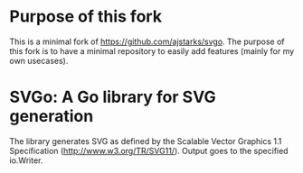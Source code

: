 # Purpose of this fork

This is a minimal fork of https://github.com/ajstarks/svgo.
The purpose of this fork is to have a minimal repository to easily add features (mainly for my own usecases).


# SVGo: A Go library for SVG generation #

The library generates SVG as defined by the Scalable Vector Graphics 1.1 Specification (<http://www.w3.org/TR/SVG11/>). 
Output goes to the specified io.Writer.
